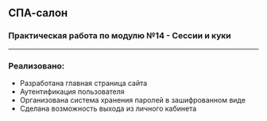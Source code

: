 ## СПА-салон ##

### Практическая работа по модулю №14 - Сессии и куки ###

---

### Реализовано:

- Разработана главная страница сайта
- Аутентификация пользователя
- Организована система хранения паролей в зашифрованном виде
- Сделана возможность выхода из личного кабинета
